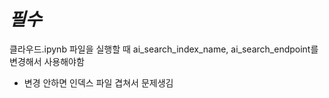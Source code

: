# ***필수***
클라우드.ipynb 파일을 실행할 때
ai_search_index_name, ai_search_endpoint를 변경해서 사용해야함 
- 변경 안하면 인덱스 파일 겹쳐서 문제생김
